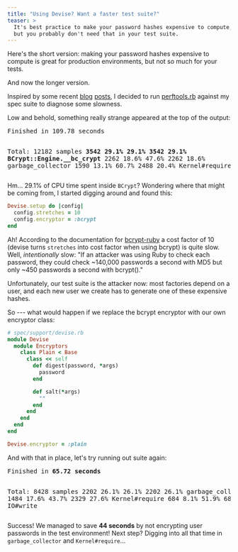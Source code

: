 ```yaml
---
title: "Using Devise? Want a faster test suite?"
teaser: >
  It's best practice to make your password hashes expensive to compute,
  but you probably don't need that in your test suite.
---
```


Here's the short version: making your password hashes expensive to compute is
great for production environments, but not so much for your tests.

And now the longer version.

Inspired by some recent
[blog](http://37signals.com/svn/posts/2742-the-road-to-faster-tests)
[posts](http://blog.carbonfive.com/2011/02/02/crank-your-specs/), I decided to
run [perftools.rb](https://github.com/tmm1/perftools.rb/) against my spec suite
to diagnose some slowness.

Low and behold, something really strange appeared at the top of the output:

<div class="highlight">
<pre>
Finished in 109.78 seconds

Total: 12182 samples
    <strong>3542 29.1% 29.1%    3542 29.1% BCrypt::Engine.__bc_crypt</strong>
    2262  18.6%  47.6%     2262  18.6% garbage_collector
    1590  13.1%  60.7%     2488  20.4% Kernel#require
</pre>
</div>

Hm... 29.1% of CPU time spent inside `BCrypt`? Wondering where that might be
coming from, I started digging around and found this:

```ruby
Devise.setup do |config|
  config.stretches = 10
  config.encryptor = :bcrypt
end
```

Ah! According to the documentation for
[bcrypt-ruby](https://github.com/brianmario/bcrypt-ruby) a cost factor of 10
(devise turns `stretches` into cost factor when using bcrypt) is quite slow.
Well, *intentionally* slow: "If an attacker was using Ruby to check each
password, they could check ~140,000 passwords a second with MD5 but only ~450
passwords a second with bcrypt()."

Unfortunately, our test suite is the attacker now: most factories depend on a
user, and each new user we create has to generate one of these expensive
hashes.

So --- what would happen if we replace the bcrypt encryptor with our own
encryptor class:

```ruby
# spec/support/devise.rb
module Devise
  module Encryptors
    class Plain < Base
      class << self
        def digest(password, *args)
          password
        end

        def salt(*args)
          ""
        end
      end
    end
  end
end

Devise.encryptor = :plain
```

And with that in place, let's try running out suite again:

<div class="highlight">
<pre>
Finished in <strong>65.72 seconds</strong>

Total: 8428 samples
    2202  26.1%  26.1%     2202  26.1% garbage_collector
    1484  17.6%  43.7%     2329  27.6% Kernel#require
     684   8.1%  51.9%      684   8.1% IO#write
</pre>
</div>

Success! We managed to save __44 seconds__ by not encrypting user passwords in
the test environment! Next step? Digging into all that time in
`garbage_collector` and `Kernel#require`...
